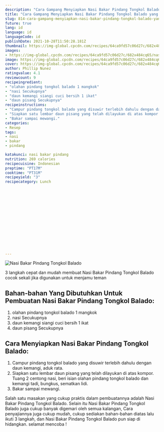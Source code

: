 ```yaml
---
description: "Cara Gampang Menyiapkan Nasi Bakar Pindang Tongkol Balado yang Sempurna"
title: "Cara Gampang Menyiapkan Nasi Bakar Pindang Tongkol Balado yang Sempurna"
slug: 814-cara-gampang-menyiapkan-nasi-bakar-pindang-tongkol-balado-yang-sempurna
future: true
lang: id
language: id
languageCode: id
publishDate: 2021-10-28T11:50:28.181Z 
thumbnail: https://img-global.cpcdn.com/recipes/64ca9fd57c06d27c/682x484cq65/nasi-bakar-pindang-tongkol-balado-foto-resep-utama.png
images:
- https://img-global.cpcdn.com/recipes/64ca9fd57c06d27c/682x484cq65/nasi-bakar-pindang-tongkol-balado-foto-resep-utama.png
image: https://img-global.cpcdn.com/recipes/64ca9fd57c06d27c/682x484cq65/nasi-bakar-pindang-tongkol-balado-foto-resep-utama.png
cover: https://img-global.cpcdn.com/recipes/64ca9fd57c06d27c/682x484cq65/nasi-bakar-pindang-tongkol-balado-foto-resep-utama.png
author: Phillip Nunez
ratingvalue: 4.1
reviewcount: 9
recipeingredient:
- "olahan pindang tongkol balado 1 mangkok"
- "nasi Secukupnya"
- "daun kemangi siangi cuci bersih 1 ikat"
- "daun pisang Secukupnya"
recipeinstructions:
- "Campur pindang tongkol balado yang disuwir terlebih dahulu dengan daun kemangi, aduk rata."
- "Siapkan satu lembar daun pisang yang telah dilayukan di atas kompor. Tuang 2 centong nasi, beri isian olahan pindang tongkol balado dan kemangi tadi, bungkus, sematkan lidi."
- "Bakar sampai mewangi."
categories:
- Resep
tags:
- nasi
- bakar
- pindang

katakunci: nasi bakar pindang 
nutrition: 269 calories
recipecuisine: Indonesian
preptime: "PT17M"
cooktime: "PT31M"
recipeyield: "3"
recipecategory: Lunch


     
    
    
    
    
    
    
    
    
    
    
      
    
---
```



![Nasi Bakar Pindang Tongkol Balado](https://img-global.cpcdn.com/recipes/64ca9fd57c06d27c/682x484cq65/nasi-bakar-pindang-tongkol-balado-foto-resep-utama.png)

3 langkah cepat dan mudah membuat  Nasi Bakar Pindang Tongkol Balado cocok sekali jika digunakan untuk menjamu teman

<!--inarticleads1-->

## Bahan-bahan Yang Dibutuhkan Untuk Pembuatan Nasi Bakar Pindang Tongkol Balado:

1. olahan pindang tongkol balado 1 mangkok
1. nasi Secukupnya
1. daun kemangi siangi cuci bersih 1 ikat
1. daun pisang Secukupnya



<!--inarticleads2-->

## Cara Menyiapkan Nasi Bakar Pindang Tongkol Balado:

1. Campur pindang tongkol balado yang disuwir terlebih dahulu dengan daun kemangi, aduk rata.
1. Siapkan satu lembar daun pisang yang telah dilayukan di atas kompor. Tuang 2 centong nasi, beri isian olahan pindang tongkol balado dan kemangi tadi, bungkus, sematkan lidi.
1. Bakar sampai mewangi.




Salah satu masakan yang cukup praktis dalam pembuatannya adalah  Nasi Bakar Pindang Tongkol Balado. Selain itu  Nasi Bakar Pindang Tongkol Balado  juga cukup banyak digemari oleh semua kalangan, Cara penyajiannya juga cukup mudah, cukup sediakan bahan-bahan diatas lalu ikuti 3 langkah, dan  Nasi Bakar Pindang Tongkol Balado  pun siap di hidangkan. selamat mencoba !
